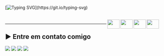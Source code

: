  
  [![Typing SVG](https://readme-typing-svg.herokuapp.com?font=Helvetica+Neue&weight=500&duration=3000&pause=9000&color=F10E14&background=FEF7FF00&width=435&lines=Hello+there!👋+It's+Romeu's+repo.)](https://git.io/typing-svg)
  
 <div style="display:inline_block"><br>  
  <img align="right" height="30" width="40" src="https://cdn.jsdelivr.net/gh/devicons/devicon/icons/javascript/javascript-original.svg">
  <img align="right" height="30" width="40" src="https://cdn.jsdelivr.net/gh/devicons/devicon/icons/html5/html5-original.svg">
  <img align="right" height="30" width="40" src="https://cdn.jsdelivr.net/gh/devicons/devicon/icons/css3/css3-original.svg">
  <img align="right" height="30" width="40" src="https://cdn.jsdelivr.net/gh/devicons/devicon/icons/git/git-original.svg">
</div>        
  
***
## :arrow_forward:  Entre em contato comigo
<div>
  <a href="https://discord.com/users/9298" target="_blank"><img src="https://img.shields.io/badge/Discord-7289DA?style=for-the-badge&logo=discord&logoColor=white" target="_blank"></a> 
  <a href="https://www.linkedin.com/in/edson-romeu-maier/" target="_blank"><img src="https://img.shields.io/badge/-LinkedIn-%230077B5?style=for-the-badge&logo=linkedin&logoColor=white" target="_blank"></a>
   <a href="https://instagram.com/romeumaier/" target="_blank"><img src="https://img.shields.io/badge/-Instagram-%23E4405F?style=for-the-badge&logo=instagram&logoColor=white" target="_blank"></a>
  <a href="mailto:romeumaier@gmail.com.br"><img src="https://img.shields.io/badge/-Gmail-%23333?style=for-the-badge&logo=gmail&logoColor=white" target="_blank"></a>
  
</div>



